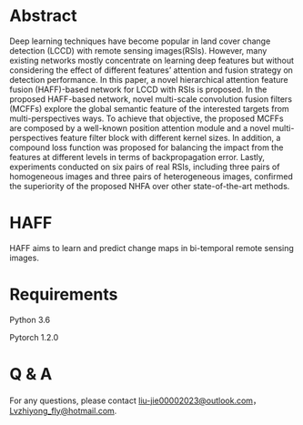 # Abstract
Deep learning techniques have become popular in land cover change detection (LCCD) with remote sensing images(RSIs). However, many existing networks mostly concentrate on learning deep features but without considering the effect of different features’ attention and fusion strategy on detection performance. In this paper, a novel hierarchical attention feature fusion (HAFF)-based network for LCCD with RSIs is proposed. In the proposed HAFF-based network, novel multi-scale convolution fusion filters (MCFFs) explore the global semantic feature of the interested targets from multi-perspectives ways. To achieve that objective, the proposed MCFFs are composed by a well-known position attention module and a novel multi-perspectives feature filter block with different kernel sizes. In addition, a compound loss function was proposed for balancing the impact from the features at different levels in terms of backpropagation error. Lastly, experiments conducted on six pairs of real RSIs, including three pairs of homogeneous images and three pairs of heterogeneous images, confirmed the superiority of the proposed NHFA over other state-of-the-art methods.
# HAFF
HAFF aims to learn and predict change maps in bi-temporal remote sensing images.
# Requirements
Python 3.6

Pytorch 1.2.0
# Q & A
For any questions, please contact  liu-jie00002023@outlook.com，Lvzhiyong_fly@hotmail.com.
